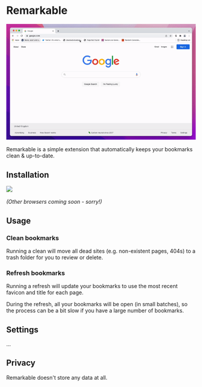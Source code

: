 # Remarkable

![](./src/assets/demo.gif)

Remarkable is a simple extension that automatically keeps your bookmarks clean & up-to-date.

## Installation

<a href="https://chrome.google.com/webstore/detail/remarkable/mjmbcbgnjacnhjpoikgilmocjlfmcogp">![](https://storage.googleapis.com/web-dev-uploads/image/WlD8wC6g8khYWPJUsQceQkhXSlv1/YT2Grfi9vEBa2wAPzhWa.png)</a>

*(Other browsers coming soon - sorry!)*

## Usage

### Clean bookmarks

Running a clean will move all dead sites (e.g. non-existent pages, 404s) to a trash folder for you to review or delete.

### Refresh bookmarks

Running a refresh will update your bookmarks to use the most recent favicon and title for each page.

During the refresh, all your bookmarks will be open (in small batches), so the process can be a bit slow if you have a large number of bookmarks.

## Settings

...

## Privacy

Remarkable doesn't store any data at all.
